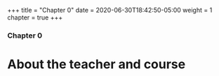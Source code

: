 +++
title = "Chapter 0"
date = 2020-06-30T18:42:50-05:00
weight = 1
chapter = true
+++

### Chapter 0

# About the teacher and course
